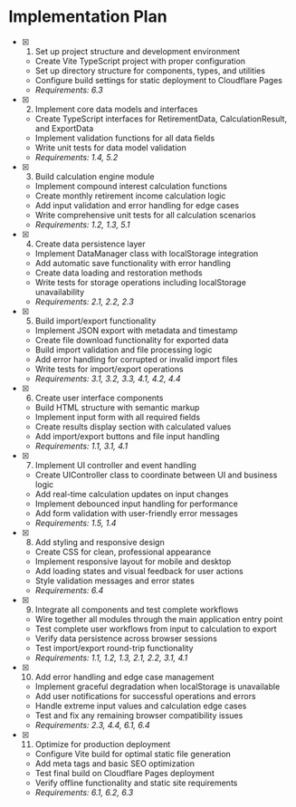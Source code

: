 # Implementation Plan

- [x] 1. Set up project structure and development environment
  - Create Vite TypeScript project with proper configuration
  - Set up directory structure for components, types, and utilities
  - Configure build settings for static deployment to Cloudflare Pages
  - _Requirements: 6.3_

- [x] 2. Implement core data models and interfaces
  - Create TypeScript interfaces for RetirementData, CalculationResult, and ExportData
  - Implement validation functions for all data fields
  - Write unit tests for data model validation
  - _Requirements: 1.4, 5.2_

- [x] 3. Build calculation engine module
  - Implement compound interest calculation functions
  - Create monthly retirement income calculation logic
  - Add input validation and error handling for edge cases
  - Write comprehensive unit tests for all calculation scenarios
  - _Requirements: 1.2, 1.3, 5.1_

- [x] 4. Create data persistence layer
  - Implement DataManager class with localStorage integration
  - Add automatic save functionality with error handling
  - Create data loading and restoration methods
  - Write tests for storage operations including localStorage unavailability
  - _Requirements: 2.1, 2.2, 2.3_

- [x] 5. Build import/export functionality
  - Implement JSON export with metadata and timestamp
  - Create file download functionality for exported data
  - Build import validation and file processing logic
  - Add error handling for corrupted or invalid import files
  - Write tests for import/export operations
  - _Requirements: 3.1, 3.2, 3.3, 4.1, 4.2, 4.4_

- [x] 6. Create user interface components
  - Build HTML structure with semantic markup
  - Implement input form with all required fields
  - Create results display section with calculated values
  - Add import/export buttons and file input handling
  - _Requirements: 1.1, 3.1, 4.1_

- [x] 7. Implement UI controller and event handling
  - Create UIController class to coordinate between UI and business logic
  - Add real-time calculation updates on input changes
  - Implement debounced input handling for performance
  - Add form validation with user-friendly error messages
  - _Requirements: 1.5, 1.4_

- [x] 8. Add styling and responsive design
  - Create CSS for clean, professional appearance
  - Implement responsive layout for mobile and desktop
  - Add loading states and visual feedback for user actions
  - Style validation messages and error states
  - _Requirements: 6.4_

- [x] 9. Integrate all components and test complete workflows
  - Wire together all modules through the main application entry point
  - Test complete user workflows from input to calculation to export
  - Verify data persistence across browser sessions
  - Test import/export round-trip functionality
  - _Requirements: 1.1, 1.2, 1.3, 2.1, 2.2, 3.1, 4.1_

- [x] 10. Add error handling and edge case management
  - Implement graceful degradation when localStorage is unavailable
  - Add user notifications for successful operations and errors
  - Handle extreme input values and calculation edge cases
  - Test and fix any remaining browser compatibility issues
  - _Requirements: 2.3, 4.4, 6.1, 6.4_

- [x] 11. Optimize for production deployment
  - Configure Vite build for optimal static file generation
  - Add meta tags and basic SEO optimization
  - Test final build on Cloudflare Pages deployment
  - Verify offline functionality and static site requirements
  - _Requirements: 6.1, 6.2, 6.3_